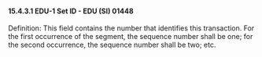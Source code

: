#### 15.4.3.1 EDU-1 Set ID - EDU (SI) 01448

Definition: This field contains the number that identifies this transaction. For the first occurrence of the segment, the sequence number shall be one; for the second occurrence, the sequence number shall be two; etc.
